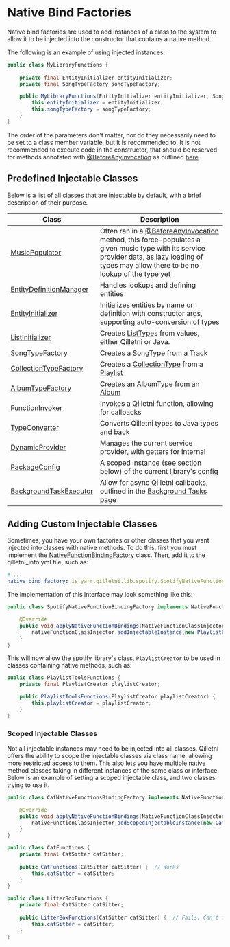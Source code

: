 # Native Bind Factories

Native bind factories are used to add instances of a class to the system to allow it to be injected into the constructor that contains a native method.

The following is an example of using injected instances:

```java
public class MyLibraryFunctions {
    
    private final EntityInitializer entityInitializer;
    private final SongTypeFactory songTypeFactory;

    public MyLibraryFunctions(EntityInitializer entityInitializer, SongTypeFactory songTypeFactory) {
    	this.entityInitializer = entityInitializer;
		this.songTypeFactory = songTypeFactory;
    }
}
```

The order of the parameters don't matter, nor do they necessarily need to be set to a class member variable, but it is recommended to. It is not recommended to execute code in the constructor, that should be reserved for methods annotated with [@BeforeAnyInvocation](https://api.qilletni.yarr.is/Qilletni.qilletni.api.main/is/yarr/qilletni/api/lib/annotations/BeforeAnyInvocation.html) as outlined [here](/native_binding/native_functions/#preload-methods).

## Predefined Injectable Classes

Below is a list of all classes that are injectable by default, with a brief description of their purpose.

| Class                                                        | Description                                                  |
| ------------------------------------------------------------ | ------------------------------------------------------------ |
| [MusicPopulator](https://api.qilletni.yarr.is/Qilletni.qilletni.api.main/is/yarr/qilletni/api/music/MusicPopulator.html) | Often ran in a [@BeforeAnyInvocation](https://api.qilletni.yarr.is/Qilletni.qilletni.api.main/is/yarr/qilletni/api/lib/annotations/BeforeAnyInvocation.html) method, this force-populates a given music type with its service provider data, as lazy loading of types may allow there to be no lookup of the type yet |
| [EntityDefinitionManager](https://api.qilletni.yarr.is/Qilletni.qilletni.api.main/is/yarr/qilletni/api/lang/types/entity/EntityDefinitionManager.html) | Handles lookups and defining entities                        |
| [EntityInitializer](https://api.qilletni.yarr.is/Qilletni.qilletni.api.main/is/yarr/qilletni/api/lang/types/entity/EntityInitializer.html) | Initializes entities by name or definition with constructor args, supporting auto-conversion of types |
| [ListInitializer](https://api.qilletni.yarr.is/Qilletni.qilletni.api.main/is/yarr/qilletni/api/lang/types/list/ListInitializer.html) | Creates [ListType](https://api.qilletni.yarr.is/Qilletni.qilletni.api.main/is/yarr/qilletni/api/lang/types/ListType.html)s from values, either Qilletni or Java. |
| [SongTypeFactory](https://api.qilletni.yarr.is/Qilletni.qilletni.api.main/is/yarr/qilletni/api/music/factories/SongTypeFactory.html) | Creates a [SongType](https://api.qilletni.yarr.is/Qilletni.qilletni.api.main/is/yarr/qilletni/api/lang/types/SongType.html) from a [Track](https://api.qilletni.yarr.is/Qilletni.qilletni.api.main/is/yarr/qilletni/api/music/Track.html) |
| [CollectionTypeFactory](https://api.qilletni.yarr.is/Qilletni.qilletni.api.main/is/yarr/qilletni/api/music/factories/CollectionTypeFactory.html) | Creates a [CollectionType](https://api.qilletni.yarr.is/Qilletni.qilletni.api.main/is/yarr/qilletni/api/lang/types/CollectionType.html) from a [Playlist](https://api.qilletni.yarr.is/Qilletni.qilletni.api.main/is/yarr/qilletni/api/music/Playlist.html) |
| [AlbumTypeFactory](https://api.qilletni.yarr.is/Qilletni.qilletni.api.main/is/yarr/qilletni/api/music/factories/AlbumTypeFactory.html) | Creates an [AlbumType](https://api.qilletni.yarr.is/Qilletni.qilletni.api.main/is/yarr/qilletni/api/lang/types/AlbumType.html) from an [Album](https://api.qilletni.yarr.is/Qilletni.qilletni.api.main/is/yarr/qilletni/api/music/Album.html) |
| [FunctionInvoker](https://api.qilletni.yarr.is/Qilletni.qilletni.api.main/is/yarr/qilletni/api/lang/internal/FunctionInvoker.html) | Invokes a Qilletni function, allowing for callbacks          |
| [TypeConverter](https://api.qilletni.yarr.is/Qilletni.qilletni.api.main/is/yarr/qilletni/api/lang/types/conversion/TypeConverter.html) | Converts Qilletni types to Java types and back               |
| [DynamicProvider](https://api.qilletni.yarr.is/Qilletni.qilletni.api.main/is/yarr/qilletni/api/music/supplier/DynamicProvider.html) | Manages the current service provider, with getters for internal |
| [PackageConfig](https://api.qilletni.yarr.is/Qilletni.qilletni.api.main/is/yarr/qilletni/api/lib/persistence/PackageConfig.html) | A scoped instance (see section below) of the current library's config |
| [BackgroundTaskExecutor](https://api.qilletni.yarr.is/qilletni.api/is/yarr/qilletni/api/lang/internal/BackgroundTaskExecutor.html) | Allow for async Qilletni callbacks, outlined in the [Background Tasks](/native_binding/background_tasks) page |

## Adding Custom Injectable Classes

Sometimes, you have your own factories or other classes that you want injected into classes with native methods. To do this, first you must implement the [NativeFunctionBindingFactory](https://api.qilletni.yarr.is/Qilletni.qilletni.api.main/is/yarr/qilletni/api/lib/NativeFunctionBindingFactory.html) class. Then, add it to the qilletni_info.yml file, such as:

```yml title="qilletni_info.yml"
# ...
native_bind_factory: is.yarr.qilletni.lib.spotify.SpotifyNativeFunctionBindingFactory
```

The implementation of this interface may look something like this:

```java title="SpotifyNativeFunctionBindingFactory"
public class SpotifyNativeFunctionBindingFactory implements NativeFunctionBindingFactory {

    @Override
    public void applyNativeFunctionBindings(NativeFunctionClassInjector nativeFunctionClassInjector) {
        nativeFunctionClassInjector.addInjectableInstance(new PlaylistCreator(SpotifyApiSingleton.getSpotifyAuthorizer()));
    }
}
```

This will now allow the spotify library's class, `PlaylistCreator` to be used in classes containing native methods, such as:

```java title="PlaylistToolsFunctions.java"
public class PlaylistToolsFunctions {
    private final PlaylistCreator playlistCreator;

    public PlaylistToolsFunctions(PlaylistCreator playlistCreator) {
        this.playlistCreator = playlistCreator;
    }
}
```

### Scoped Injectable Classes

Not all injectable instances may need to be injected into all classes. Qilletni offers the ability to scope the injectable classes via class name, allowing more restricted access to them. This also lets you have multiple native method classes taking in different instances of the same class or interface. Below is an example of setting a scoped injectable class, and two classes trying to use it.

```java title="CatNativeFunctionsBindingFactory.java"
public class CatNativeFunctionsBindingFactory implements NativeFunctionBindingFactory {

    @Override
    public void applyNativeFunctionBindings(NativeFunctionClassInjector nativeFunctionClassInjector) {
        nativeFunctionClassInjector.addScopedInjectableInstance(new CatSitter(), List.of(CatFunctions.class));
    }
}
```

```java title="CatFunctions.java"
public class CatFunctions {
    private final CatSitter catSitter;
    
    public CatFunctions(CatSitter catSitter) {  // Works
        this.catSitter = catSitter;
    }
}
```

```java title="LitterBoxFunctions.java"
public class LitterBoxFunctions {
    private final CatSitter catSitter;
    
    public LitterBoxFunctions(CatSitter catSitter) {  // Fails; Can't find injectable CatFunctions instance
        this.catSitter = catSitter;
    }
}
```

